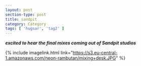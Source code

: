 ```yaml
---
layout: post
section-type: post
title: sandpit
category: Category
tags: [ 'hugsar', 'tag2' ]
---
```


***excited to hear the final mixes coming out of Sandpit studios***

{% include imagelink.html link="https://s3.eu-central-1.amazonaws.com/neon-rambutan/mixing+desk.JPG" %}